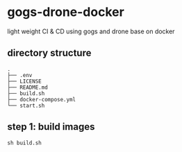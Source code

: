 # gogs-drone-docker

light weight CI &amp; CD using gogs and drone base on docker

## directory structure

```shell script
.
├── .env
├── LICENSE
├── README.md
├── build.sh
├── docker-compose.yml
└── start.sh
```

## step 1: build images

```shell script
sh build.sh
```